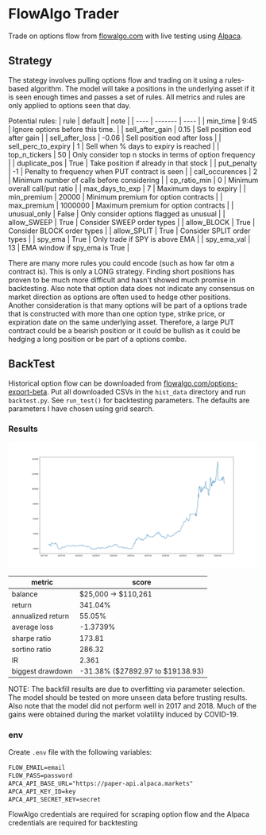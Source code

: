 # FlowAlgo Trader

Trade on options flow from [flowalgo.com](http://flowalgo.com/) with live testing using [Alpaca](https://alpaca.markets/).

## Strategy

The stategy involves pulling options flow and trading on it using a rules-based algorithm. The model will take a positions in the underlying asset if it is seen enough times and passes a set of rules. All metrics and rules are only applied to options seen that day.

Potential rules:
| rule | default | note |
| ---- | ------- | ---- |
| min_time | 9:45 | Ignore options before this time. |
| sell_after_gain | 0.15 | Sell position eod after gain |
| sell_after_loss | -0.06 | Sell position eod after loss |
| sell_perc_to_expiry | 1 | Sell when % days to expiry is reached |
| top_n_tickers | 50 | Only consider top n stocks in terms of option frequency |
| duplicate_pos | True | Take position if already in that stock |
| put_penalty | -1 | Penalty to frequency when PUT contract is seen |
| call_occurences | 2 | Minimum number of calls before considering |
| cp_ratio_min | 0 | Minimum overall call/put ratio |
| max_days_to_exp | 7 | Maximum days to expiry |
| min_premium | 20000 | Minimum premium for option contracts |
| max_premium | 1000000 | Maximum premium for option contracts |
| unusual_only | False | Only consider options flagged as unusual |
| allow_SWEEP | True | Consider SWEEP order types |
| allow_BLOCK | True | Consider BLOCK order types |
| allow_SPLIT | True | Consider SPLIT order types |
| spy_ema | True | Only trade if SPY is above EMA |
| spy_ema_val | 13 | EMA window if spy_ema is True |

There are many more rules you could encode (such as how far otm a contract is). This is only a LONG strategy. Finding short positions has proven to be much more difficult and hasn't showed much promise in backtesting. Also note that option data does not indicate any consensus on market direction as options are often used to hedge other positions. Another consideration is that many options will be part of a options trade that is constructed with more than one option type, strike price, or expiration date on the same underlying asset. Therefore, a large PUT contract could be a bearish position or it could be bullish as it could be hedging a long position or be part of a options combo.

## BackTest

Historical option flow can be downloaded from [flowalgo.com/options-export-beta](https://app.flowalgo.com/options-export-beta/). Put all downloaded CSVs in the `hist_data` directory and run `backtest.py`. See `run_test()` for backtesting parameters. The defaults are parameters I have chosen using grid search.

### Results

![alt text](docs/results.png "Backtest results")

| metric            | score                            |
| ----------------- | -------------------------------- |
| balance           | \$25,000 -> \$110,261            |
| return            | 341.04%                          |
| annualized return | 55.05%                           |
| average loss      | -1.3739%                         |
| sharpe ratio      | 173.81                           |
| sortino ratio     | 286.32                           |
| IR                | 2.361                            |
| biggest drawdown  | -31.38% ($27892.97 to $19138.93) |

NOTE: The backfill results are due to overfitting via parameter selection. The model should be tested on more unseen data before trusting results. Also note that the model did not perform well in 2017 and 2018. Much of the gains were obtained during the market volatility induced by COVID-19.

### env

Create `.env` file with the following variables:

```
FLOW_EMAIL=email
FLOW_PASS=password
APCA_API_BASE_URL="https://paper-api.alpaca.markets"
APCA_API_KEY_ID=key
APCA_API_SECRET_KEY=secret
```

FlowAlgo credentials are required for scraping option flow and the Alpaca credentials are required for backtesting
